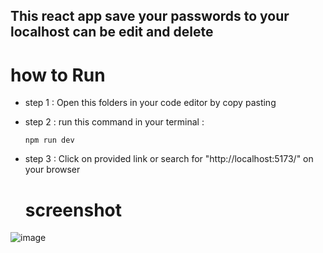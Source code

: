
 ## This react app save your passwords to your localhost can be edit and delete 
# how to Run
 - step 1 : Open this folders in your code editor by copy pasting
 - step 2 : run this command in your terminal :
   ```
   npm run dev
   ```
- step 3 : Click on provided link or search for "http://localhost:5173/" on your browser

  # screenshot
 ![image](https://github.com/user-attachments/assets/94e68e94-bd5c-40b0-8639-19b1bf16961d)

